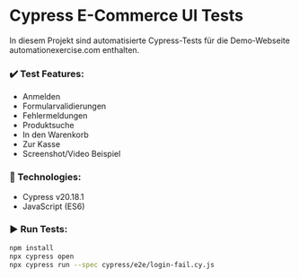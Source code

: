 # Cypress E-Commerce UI Tests

In diesem Projekt sind automatisierte Cypress-Tests für die Demo-Webseite automationexercise.com enthalten.

### ✔️ Test Features:
- Anmelden
- Formularvalidierungen
- Fehlermeldungen
- Produktsuche
- In den Warenkorb
- Zur Kasse
- Screenshot/Video Beispiel

### 🔧 Technologies:
- Cypress v20.18.1
- JavaScript (ES6)

### ▶️ Run Tests:
```bash
npm install
npx cypress open
npx cypress run --spec cypress/e2e/login-fail.cy.js

